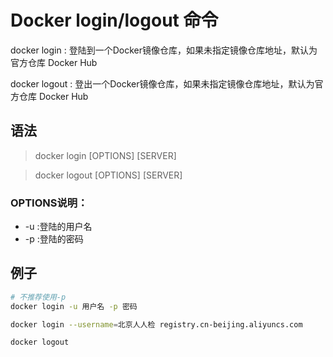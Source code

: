 # Docker login/logout 命令

docker login : 登陆到一个Docker镜像仓库，如果未指定镜像仓库地址，默认为官方仓库 Docker Hub

docker logout : 登出一个Docker镜像仓库，如果未指定镜像仓库地址，默认为官方仓库 Docker Hub

## 语法

> docker login [OPTIONS] [SERVER]

> docker logout [OPTIONS] [SERVER]

### OPTIONS说明：

- -u :登陆的用户名
- -p :登陆的密码

## 例子

```sh 
# 不推荐使用-p
docker login -u 用户名 -p 密码

docker login --username=北京人人检 registry.cn-beijing.aliyuncs.com

docker logout
```

